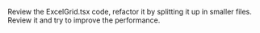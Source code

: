 Review the ExcelGrid.tsx code, refactor it by splitting it up in smaller files.
Review it and try to improve the performance.